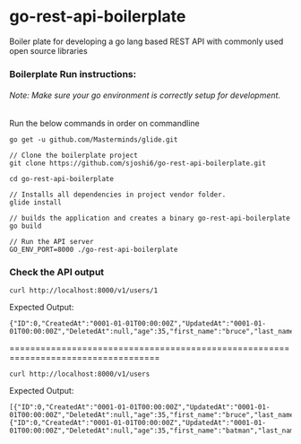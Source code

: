 # go-rest-api-boilerplate
Boiler plate for developing a go lang based REST API with commonly used open source libraries


### Boilerplate Run instructions:
###### Note: Make sure your go environment is correctly setup for development.

Run the below commands in order on commandline
```
go get -u github.com/Masterminds/glide.git

// Clone the boilerplate project
git clone https://github.com/sjoshi6/go-rest-api-boilerplate.git

cd go-rest-api-boilerplate

// Installs all dependencies in project vendor folder.
glide install

// builds the application and creates a binary go-rest-api-boilerplate
go build

// Run the API server
GO_ENV_PORT=8000 ./go-rest-api-boilerplate
```

### Check the API output
```
curl http://localhost:8000/v1/users/1
```
Expected Output:
```
{"ID":0,"CreatedAt":"0001-01-01T00:00:00Z","UpdatedAt":"0001-01-01T00:00:00Z","DeletedAt":null,"age":35,"first_name":"bruce","last_name":"wayne"}
```
===================================================================================
```
curl http://localhost:8000/v1/users
```
Expected Output:
```
[{"ID":0,"CreatedAt":"0001-01-01T00:00:00Z","UpdatedAt":"0001-01-01T00:00:00Z","DeletedAt":null,"age":35,"first_name":"bruce","last_name":"wayne"},{"ID":0,"CreatedAt":"0001-01-01T00:00:00Z","UpdatedAt":"0001-01-01T00:00:00Z","DeletedAt":null,"age":35,"first_name":"batman","last_name":""}]
```
